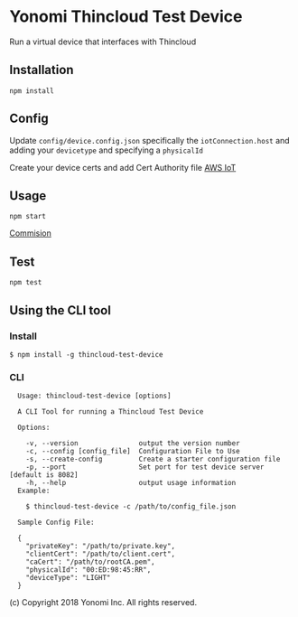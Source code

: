 # Yonomi Thincloud Test Device

Run a virtual device that interfaces with Thincloud

## Installation

`npm install`

## Config

Update `config/device.config.json`
specifically the `iotConnection.host` and adding your `devicetype` and specifying a `physicalId`

Create your device certs and add Cert Authority file
[AWS IoT](https://us-west-2.console.aws.amazon.com/iot/home?region=us-west-2#/dashboard)

## Usage

`npm start`

[Commision](http://localhost:8082/#!/commission)

## Test

`npm test`

## Using the CLI tool

### Install

`$ npm install -g thincloud-test-device`

### CLI

```
  Usage: thincloud-test-device [options]

  A CLI Tool for running a Thincloud Test Device

  Options:

    -v, --version               output the version number
    -c, --config [config_file]  Configuration File to Use
    -s, --create-config         Create a starter configuration file
    -p, --port                  Set port for test device server [default is 8082]
    -h, --help                  output usage information
  Example:

    $ thincloud-test-device -c /path/to/config_file.json

  Sample Config File:

  {
    "privateKey": "/path/to/private.key",
    "clientCert": "/path/to/client.cert",
    "caCert": "/path/to/rootCA.pem",
    "physicalId": "00:ED:98:45:RR",
    "deviceType": "LIGHT"
  }
```

(c) Copyright 2018 Yonomi Inc. All rights reserved.
